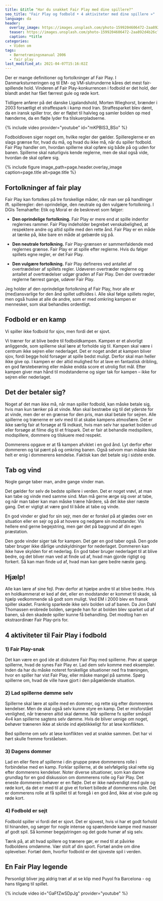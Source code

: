 ```yaml
---
title: &title "Har du snakket Fair Play med dine spillere?"
seo_title: "Fair Play og fodbold • 4 aktiviteter med dine spillere »"
language: da
header:
  overlay_image: https://images.unsplash.com/photo-1599204606472-2aa892d4b26c?ixid=MnwxMjA3fDB8MHxzZWFyY2h8Nnx8c29jY2VyJTIwcGxheXxlbnwwfHwwfHw%3D&ixlib=rb-1.2.1&auto=format&fit=crop&w=1900&q=60
  teaser: https://images.unsplash.com/photo-1599204606472-2aa892d4b26c?ixid=MnwxMjA3fDB8MHxzZWFyY2h8Nnx8c29jY2VyJTIwcGxheXxlbnwwfHwwfHw%3D&ixlib=rb-1.2.1&auto=format&fit=crop&w=400&q=60
  caption: *title
categories:
  - Viden om
tags:
  - Børnetræningsmanual 2006
  - fair play
last_modified_at: 2021-04-07T15:16:02Z
---
```


Der er mange definitioner og fortolkninger af Fair Play. I Danmarksturneringen og til EM- og VM-slutrunderne kåres det mest fair-spillende hold. Vinderen af Fair Play-konkurrencen i fodbold er det hold, der blandt andet har fået færrest gule og røde kort.

Tidligere anfører på det danske Ligalandshold, Morten Wieghorst, brænder i 2003 forsætligt et straffespark i kamp mod Iran. Straffesparket blev dømt, da en iransk spiller tror, der er fløjtet til halvleg og samler bolden op med hænderne, da en fløjte lyder fra tilskuerpladserne.

{% include video provider="youtube" id="mKPBIS3_BSo" %}

Fodboldloven siger noget om, hvilke regler der gælder. Spillereglerne er en slags grænse for, hvad du må, og hvad du ikke må, når du spiller fodbold. Fair Play handler om, hvordan spillerne skal opføre sig både på og uden for banen. Spillerne skal naturligvis kende reglerne, men de skal også vide, hvordan de skal opføre sig.

{% include figure image_path=page.header.overlay_image caption=page.title alt=page.title %}

## Fortolkninger af fair play

Fair Play kan fortolkes på tre forskellige måder, når man ser på handlinger ift. spilleregler: den oprindelige, den neutrale og den vulgære fortolkning. I DGIs Temahæfte: Etik og Moral er de beskrevet som følger:

- **Den oprindelige fortolkning.** Fair Play er mere end at spille indenfor reglernes rammer. Fair Play indeholder begrebet venskabelighed, at respektere andre og altid spille med den rette ånd. Fair Play er en måde at tænke på, ikke bare en måde at gebærde sig på.

- **Den neutrale fortolkning.** Fair Play-grænsen er sammenfaldende med reglernes grænse. Fair Play er at spille efter reglerne. Hvis du følger spillets egne regler, er det Fair Play.

- **Den vulgære fortolkning.** Fair Play defineres ved antallet af overtrædelser af spillets regler. Udøveren overtræder reglerne og antallet af overtrædelser udgør graden af Fair Play. Den der overtræder reglerne færrest gange, udøver Fair Play. 
 
Jeg holder af den oprindelige fortolkning af Fair Play, hvor alle er (med)ansvarlige for den ånd spillet udfoldes i. Alle skal følge spillets regler, men også huske at alle de andre, som er med omkring kampen er mennesker, som skal behandles ordentligt.

## Fodbold er en kamp

Vi spiller ikke fodbold for sjov, men fordi det er sjovt.

Vi træner for at blive bedre til fodboldkampen. Kampen er et alvorligt anliggende, som spillerne skal lære at forholde sig til. Kampen skal være i centrum ikke sejren eller nederlaget. Det er noget andet at kampen bliver sjov, fordi begge hold forsøger at spille bedst muligt. Derfor skal man heller ikke give op. I kampen er der altid mulighed for at lave en fantastisk dribling, en god førsteberøring eller måske endda score et utrolig flot mål. Efter kampen giver man hånd til modstanderne og siger tak for kampen – ikke for sejren eller nederlaget.

## Det der betaler sig?

Noget af det man ikke må, når man spiller fodbold, kan måske betale sig, hvis man kun tænker på at vinde. Man skal bestræbe sig til det yderste for at vinde, men der er en grænse for den pris, man skal betale for sejren. Alle spillerne og trænerne er selv med til at skabe kampens atmosfære. Det er ikke særlig fair at forsøge at få indkast, hvis man selv har sparket bolden ud eller forsøge at filme dig til et frispark. Det er fair at behandle medspillere, modspillere, dommere og tilskuere med respekt.

Dommerens opgave er at få kampen afviklet i en god ånd. Lyt derfor efter dommeren og tal pænt på og omkring banen. Også selvom man måske ikke helt er enig i dommerens kendelse. Faktisk kan det betale sig i sidste ende.

## Tab og vind

Nogle gange taber man, andre gange vinder man.

Det gælder for selv de bedste spillere i verden. Det er noget vrøvl, at man kan tabe og vinde med samme sind. Man må gerne ærge sig over at tabe, og når man taber kan man måske træne hårdere, så det ikke sker næste gang. Det er vigtigt at være god til både at tabe og vinde.

En god vinder er glad for sin sejr, men der er forskel på at glædes over en situation eller en sejr og på at hovere og nedgøre sin modstander. Vis hellere end gerne begejstring, men gør det på baggrund af din egen præstation.

Den gode vinder siger tak for kampen. Det gør en god taber også. Den gode taber bruger ikke dårlige undskyldninger for nederlaget. Dommeren kan ikke have skylden for et nederlag. En god taber bruger nederlaget til at blive bedre, og det bliver man ved at finde ud af, hvad man gjorde rigtigt og forkert. Så kan man finde ud af, hvad man kan gøre bedre næste gang.

## Hjælp!

Alle kan lære af sine fejl. Prøv derfor at hjælpe andre til at blive bedre. Hvis en holdkammerat er ked af det, eller en modstander er kommet til skade, så hjælp vedkommende så godt som muligt. Ved EM i 2000 blev en fransk spiller skadet. Frankrig sparkede ikke selv bolden ud af banen. Da Jon Dahl Thomassen erobrede bolden, sørgede han for at bolden blev sparket ud af banen, så den skadede spiller kunne få behandling. Det modtog han en ekstraordinær Fair Play-pris for.

## 4 aktiviteter til Fair Play i fodbold

### 1) Fair Play-snak

Det kan være en god ide at diskutere Fair Play med spillerne. Prøv at spørge spillerne, hvad de synes Fair Play er. Lad dem selv komme med eksempler. Inden da har du måske noteret forskellige situationer ned fra træningen, hvor en spiller har vist Fair Play, eller måske mangel på samme. Spørg spillerne om, hvad de ville have gjort i den pågældende situation.

### 2) Lad spillerne dømme selv

Spillerne skal lære at spille med en dommer, og rette sig efter dommerens kendelser. Men de skal også selv kunne styre en kamp. Det er misforstået venlighed, når træneren altid skal dømme. Når spillerne fx spiller småspil 4v4 kan spillerne sagtens selv dømme. Hvis de bliver uenige om noget, behøver træneren ikke at skride ind øjeblikkeligt for at løse konflikten.

Bed spillerne om selv at løse konflikten ved at snakke sammen. Det har vi hørt skulle fremme forståelsen.

### 3) Dagens dommer

Lad en eller flere af spillerne i din gruppe prøve dommerens rolle i forbindelse med en kamp. Forklar spillerne, at de selvfølgelig skal rette sig efter dommerens kendelser. Noter diverse situationer, som kan danne grundlag for en god diskussion om dommerens rolle og Fair Play. Det eneste dommeren behøver er en fløjte. Det er ikke nødvendigt med gule og røde kort, da det er med til at give et forkert billede af dommerens rolle. Det er dommerens rolle at få spillet til at foregå i en god ånd, ikke at vise gule og røde kort.

### 4) Fodbold er sejt

Fodbold spiller vi fordi det er sjovt. Det er sjovest, hvis vi har et godt forhold til hinanden, og sørger for nogle intense og spændende kampe med masser af godt spil. Så kommer begejstringen og det gode humør af sig selv.

Tænk på, at alt hvad spillere og trænere gør, er med til at påvirke fodboldens omdømme. Vær stolt af din sport. Fortæl andre om dine oplevelser. Fortæl dem, hvorfor fodbold er det sjoveste spil i verden.

## En Fair Play legende

Personligt bliver jeg aldrig træt af at se klip med Puyol fra Barcelona - og hans tilgang til spillet.

{% include video id="GaFfZwSDpJg" provider="youtube" %}
